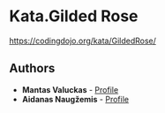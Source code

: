 # Kata.Gilded Rose

https://codingdojo.org/kata/GildedRose/

## Authors
* **Mantas Valuckas** - [Profile](https://github.com/MantasVa)
* **Aidanas Naugžemis** - [Profile](https://github.com/Aidanas93)
 
